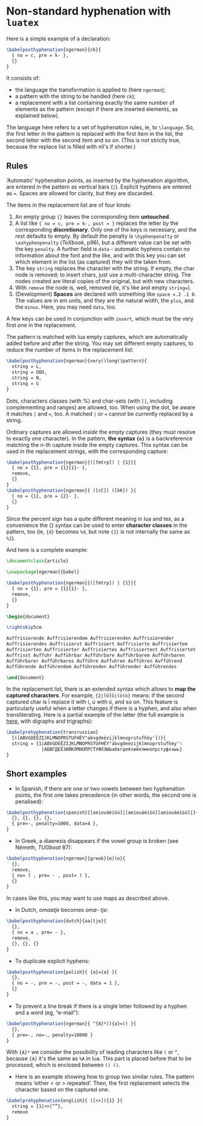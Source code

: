 # Non-standard hyphenation with `luatex`


Here is a simple example of a declaration:
```tex
\babelposthyphenation{ngerman}{ck}{
  { no = c, pre = k- },
  {}
}
```
It consists of:
* the language the transformation is applied to (here `ngerman`);
* a pattern with the string to be handled (here `ck`);
* a replacement with a list containing exactly the same number of
  elements as the pattern (except if there are inserted elements, as
  explained below).

The language here refers to a set of hyphenation rules, ie, to
`\language`. So, the first letter in the pattern is replaced with the
first item in the list, the second letter with the second item and so
on. (This is not strictly true, because the replace list is filled with
nil's if shorter.)

## Rules

‘Automatic’ hyphenation points, as inserted by the hyphenation
algorithm, are entered in the pattern as vertical bars (`|`). Explicit
hyphens are entered as `=`. Spaces are allowed for clarity, but they
are discarded.

The items in the replacement list are of four kinds:

1. An empty group `{}` leaves the corresponding item **untouched**.
2. A list like `{ no = c, pre = k-, post = }` replaces the letter by
the corresponding **discretionary**. Only one of the keys is necessary,
and the rest defaults to empty. By default the penalty is
`\hyphenpenalty` or `\exhyphenpenalty` (_TeXbook_, p96), but a
different value can be set with the key `penalty`. A further field is
`data` - automatic hyphens contain no information about the font and
the like, and with this key you can set which element in the list (as
captured) they will the taken from.
3. The key `string` replaces the character with the string. If empty,
the char node is removed; to insert chars, just use a multi-character
string. The nodes created are literal copies of the original, but with
new characters.
4. With `remove` the node is, well, removed (ie, it's like and empty
`string=`).
5. (Development) **Spaces** are declared with something like `space =.2
.1 0`. The values are in em units, and they are the natural width, the
`plus`, and the `minus`. Here, you may need `data`, too.

A few keys can be used in conjunction with `insert`, which must be the
very first one in the replacement. 

The pattern is matched with lua empty captures, which are automatically
added before and after the string. You may set different empty captures,
to reduce the number of items in the replacement list:
```tex
\babelposthyphenation{ngerman}{very()long()pattern}{
  string = L,
  string = OOO,
  string = N,
  string = G
}
```

Dots, characters classes (with %) and char-sets (with `[]`, including
complementing and ranges) are allowed, too. When using the dot, be
aware it matches `|` and `=`, too. A matched `|` or `=` cannot be
currently replaced by a string.

Ordinary captures are allowed _inside_ the empty captures (they must
resolve to exactly one character). In the pattern, **the syntax `{n}`**
is a backreference matching the _n_-th capture inside the empty
captures. This syntax can be used in the replacement strings, with the
corresponding capture:
```tex
\babelposthyphenation{ngerman}{([fmtrp]) | {1}}{
  { no = {1}, pre = {1}{1}- },
  remove,
  {}
}
\babelposthyphenation{ngerman}{ ([cC]) ([kK]) }{
  { no = {1}, pre = {2}- },
  {}
}
```

Since the percent sign has a quite different meaning in lua and tex, as
a convenience the {} syntax can be used to enter **character classes**
in the pattern, too (ie, `{d}` becomes `%d`, but note `{1}` is not
internally the same as `%1`).

And here is a complete example:
```tex
\documentclass{article}

\usepackage[ngerman]{babel}

\babelposthyphenation{ngerman}{([fmtrp]) | {1}}{
  { no = {1}, pre = {1}{1}- },
  remove,
  {}
}

\begin{document}

\rightskip5cm

Auffrisierende Auffrisierendem Auffrisierenden Auffrisierender
Auffrisierendes Auffrisierst Auffrisiert Auffrisierte Auffrisiertem
Auffrisierten Auffrisierter Auffrisiertes Auffrisiertest Auffrisiertet
Auffrisst Auffuhr Aufführbar Aufführbare Aufführbarem Aufführbaren
Aufführbarer Aufführbares Aufführe Auffuhren Aufführen Aufführend
Aufführende Aufführendem Aufführenden Aufführender Aufführendes

\end{document}
```

In the replacement list, there is an extended syntax which allows to
**map the captured characters**. For example, `{2|ΐΰῒῢ|ίύὶὺ}` means: if
the second captured char is ΐ replace it with ί, ύ with ύ, and so on.
This feature is particularly useful when a letter changes if there is a
hyphen, and also when transliterating. Here is a partial example of the
latter (the full example is [here](../news/whats-new-in-babel-3.44.md),
with digraphs and trigraphs):
```tex
\babelprehyphenation{transrussian}
  {([ABVGDEËZIJKLMNOPRSTUFHÈY"abvgdeëzijklmnoprstufhèy'])}{
  string = {1|ABVGDEËZIJKLMNOPRSTUFHÈY"abvgdeëzijklmnoprstufhèy'%
             |АБВГДЕЁЗИЙКЛМНОПРСТУФХЭЫЬабвгдеёзийклмнопрстуфхэыь}
}
```

## Short examples

* In Spanish, if there are one or two vowels between two hyphenation
  points, the first one takes precedence (in other words, the second
  one is penalised):
```tex
\babelposthyphenation{spanish}{[aeiouáéíóú]|[aeiouáéíóú][aeiouáéíóú]|}{
  {}, {}, {}, {},
  { pre=-, penalty=1000, data=4 },
}
```
* In Greek, a diaeresis disappears if the vowel group is broken (see
  Németh, _TUGboat_ 87):
```tex
\babelposthyphenation{ngerman}{greek}{α|ΐο}{
  {},
  remove,
  { no= ΐ , pre= - , post= ί },
  {}
}
```
In cases like this, you may want to use maps as described above.

* In Dutch, _omaatje_ becomes _oma- tje_:
```tex
\babelposthyphenation{dutch}{aa|tje}{
  {},
  { no = a , pre= - },
  remove,
  {}, {}, {}
}
```
* To duplicate explicit hyphens:
```tex
\babelposthyphenation{polish}{ {a}={a} }{
  {},
  { no = -, pre = -, post = -, data = 1 },
  {}
}
```

* To prevent a line break if there is a single letter followed by a
  hyphen and a word (eg, “e-mail”):
```tex
\babelposthyphenation{ngerman}{ ^{A}*(){a}=() }{
  {},
  { pre=-, no=-, penalty=10000 }
}
```
With `{A}*` we consider the possibility of leading characters like `(`
or `“`, because `{A}` it's the same as `%A` in lua. This part is placed
before that to be processed, which is enclosed between `() ()`.

* Here is an example showing how to group two similar rules. The
  pattern means ‘either < or > repeated’. Then, the first replacement
  selects the character based on the captured one.
```tex
\babelprehyphenation{english}{ ([<>]){1} }{
  string = {1|<>|“”},
  remove
}
```
